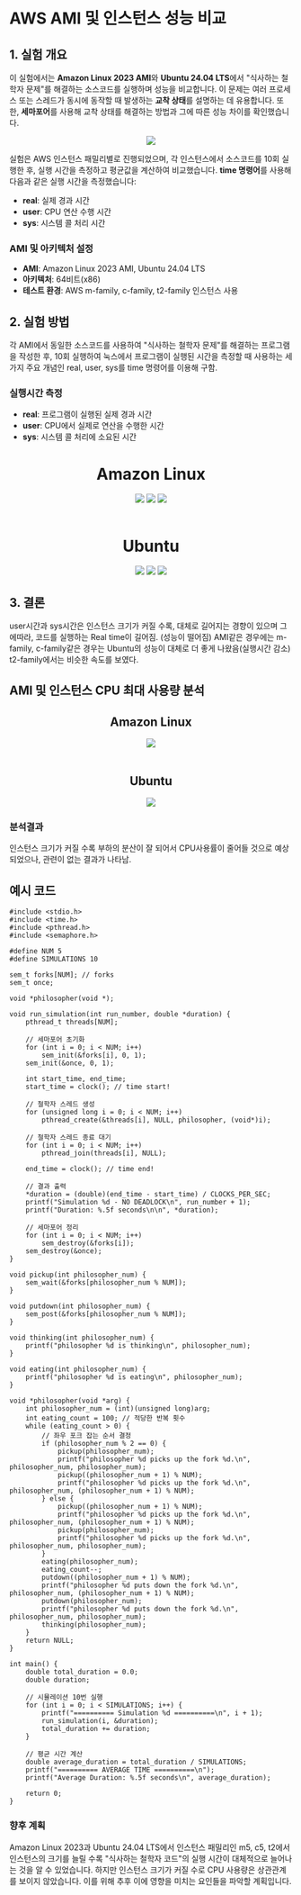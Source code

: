 # AWS AMI 및 인스턴스 성능 비교
## 1. 실험 개요
이 실험에서는 **Amazon Linux 2023 AMI**와 **Ubuntu 24.04 LTS**에서 "식사하는 철학자 문제"를 해결하는 소스코드를 실행하며 성능을 비교합니다. 이 문제는 여러 프로세스 또는 스레드가 동시에 동작할 때 발생하는 **교착 상태**를 설명하는 데 유용합니다. 또한, **세마포어**를 사용해 교착 상태를 해결하는 방법과 그에 따른 성능 차이를 확인했습니다.

<div align="center">
  <img src="https://github.com/user-attachments/assets/6b8faec0-d03f-4723-9b0c-27d88d9ac325">
</div>

실험은 AWS 인스턴스 패밀리별로 진행되었으며, 각 인스턴스에서 소스코드를 10회 실행한 후, 실행 시간을 측정하고 평균값을 계산하여 비교했습니다. **time 명령어**를 사용해 다음과 같은 실행 시간을 측정했습니다:
- **real**: 실제 경과 시간
- **user**: CPU 연산 수행 시간
- **sys**: 시스템 콜 처리 시간
### AMI 및 아키텍처 설정
- **AMI**: Amazon Linux 2023 AMI, Ubuntu 24.04 LTS
- **아키텍처**: 64비트(x86)
- **테스트 환경**: AWS m-family, c-family, t2-family 인스턴스 사용
## 2. 실험 방법
각 AMI에서 동일한 소스코드를 사용하여 "식사하는 철학자 문제"를 해결하는 프로그램을 작성한 후, 10회 실행하여 눅스에서 프로그램이 실행된 시간을 측정할 때 사용하는 세 가지 주요 개념인 real, user, sys를 time 명령어를 이용해 구함.
### 실행시간 측정
- **real**: 프로그램이 실행된 실제 경과 시간
- **user**: CPU에서 실제로 연산을 수행한 시간
- **sys**: 시스템 콜 처리에 소요된 시간
<div align="center">
  <h1>Amazon Linux</h1>
  <img src="https://github.com/user-attachments/assets/eef423c3-c8ef-41cf-ac19-d54bcc94e2c0">
  <img src="https://github.com/user-attachments/assets/9609283c-f91b-4bff-8058-3a36160e083b">
  <img src="https://github.com/user-attachments/assets/9411cc04-f6f0-4b4f-8646-351c4c45a66a">
</div></br>

<div align="center">
  <h1>Ubuntu</h1>
  <img src="https://github.com/user-attachments/assets/c3b6d542-acdd-4098-b954-3004f45dd58e">
  <img src="https://github.com/user-attachments/assets/8453a870-fbe5-4540-979f-6a84ca4fec38">
  <img src="https://github.com/user-attachments/assets/1898ed4d-45c9-4d8f-a071-8c18a5040028">
</div>


## 3. 결론
user시간과 sys시간은 인스턴스 크기가 커질 수록, 대체로 길어지는 경향이 있으며 그에따라, 코드를 실행하는 Real time이 길어짐. (성능이 떨어짐)
AMI같은 경우에는 m-family, c-family같은 경우는 Ubuntu의 성능이 대체로 더 좋게 나왔음(실행시간 감소)
t2-family에서는 비슷한 속도를 보였다.
<br>
## AMI 및 인스턴스 CPU 최대 사용량 분석
<div align="center">
  <h2>Amazon Linux</h2>
  <img src="https://github.com/user-attachments/assets/a8e55be1-3449-4e0d-a8fa-2038598d7723">
</div></br>
<div align="center">
  <h2>Ubuntu</h2>
  <img src="https://github.com/user-attachments/assets/af433f4f-3f6d-4de1-8a4a-25baa5a250e6">
</div>

### 분석결과
인스턴스 크기가 커질 수록 부하의 분산이 잘 되어서 CPU사용률이 줄어들 것으로 예상 되었으나, 관련이 없는 결과가 나타남.

## 예시 코드
```
#include <stdio.h>
#include <time.h>
#include <pthread.h>
#include <semaphore.h>

#define NUM 5
#define SIMULATIONS 10

sem_t forks[NUM]; // forks
sem_t once;

void *philosopher(void *);

void run_simulation(int run_number, double *duration) {
    pthread_t threads[NUM];
    
    // 세마포어 초기화
    for (int i = 0; i < NUM; i++)
        sem_init(&forks[i], 0, 1);
    sem_init(&once, 0, 1);
    
    int start_time, end_time;
    start_time = clock(); // time start!
    
    // 철학자 스레드 생성
    for (unsigned long i = 0; i < NUM; i++)
        pthread_create(&threads[i], NULL, philosopher, (void*)i);
    
    // 철학자 스레드 종료 대기
    for (int i = 0; i < NUM; i++)
        pthread_join(threads[i], NULL);
    
    end_time = clock(); // time end!
    
    // 결과 출력
    *duration = (double)(end_time - start_time) / CLOCKS_PER_SEC;
    printf("Simulation %d - NO DEADLOCK\n", run_number + 1);
    printf("Duration: %.5f seconds\n\n", *duration);
    
    // 세마포어 정리
    for (int i = 0; i < NUM; i++)
        sem_destroy(&forks[i]);
    sem_destroy(&once);
}

void pickup(int philosopher_num) {
    sem_wait(&forks[philosopher_num % NUM]);
}

void putdown(int philosopher_num) {
    sem_post(&forks[philosopher_num % NUM]);
}

void thinking(int philosopher_num) {
    printf("philosopher %d is thinking\n", philosopher_num);
}

void eating(int philosopher_num) {
    printf("philosopher %d is eating\n", philosopher_num);
}

void *philosopher(void *arg) {
    int philosopher_num = (int)(unsigned long)arg;
    int eating_count = 100; // 적당한 반복 횟수
    while (eating_count > 0) {
        // 좌우 포크 잡는 순서 결정
        if (philosopher_num % 2 == 0) {
            pickup(philosopher_num);
            printf("philosopher %d picks up the fork %d.\n", philosopher_num, philosopher_num);
            pickup((philosopher_num + 1) % NUM);
            printf("philosopher %d picks up the fork %d.\n", philosopher_num, (philosopher_num + 1) % NUM);
        } else {
            pickup((philosopher_num + 1) % NUM);
            printf("philosopher %d picks up the fork %d.\n", philosopher_num, (philosopher_num + 1) % NUM);
            pickup(philosopher_num);
            printf("philosopher %d picks up the fork %d.\n", philosopher_num, philosopher_num);
        }
        eating(philosopher_num);
        eating_count--;
        putdown((philosopher_num + 1) % NUM);
        printf("philosopher %d puts down the fork %d.\n", philosopher_num, (philosopher_num + 1) % NUM);
        putdown(philosopher_num);
        printf("philosopher %d puts down the fork %d.\n", philosopher_num, philosopher_num);
        thinking(philosopher_num);
    }
    return NULL;
}

int main() {
    double total_duration = 0.0;
    double duration;
    
    // 시뮬레이션 10번 실행
    for (int i = 0; i < SIMULATIONS; i++) {
        printf("========== Simulation %d ==========\n", i + 1);
        run_simulation(i, &duration);
        total_duration += duration;
    }
    
    // 평균 시간 계산
    double average_duration = total_duration / SIMULATIONS;
    printf("========== AVERAGE TIME ==========\n");
    printf("Average Duration: %.5f seconds\n", average_duration);
    
    return 0;
}

```

### 향후 계획
Amazon Linux 2023과 Ubuntu 24.04 LTS에서 인스턴스 패밀리인 m5, c5, t2에서 인스턴스의 크기를 늘릴 수록 "식사하는 철학자 코드"의 실행 시간이 대체적으로 늘어나는 것을 알 수 있었습니다. 하지만 인스턴스 크기가 커질 수로 CPU 사용량은 상관관계를 보이지 않았습니다. 이를 위해 추후 이에 영향을 미치는 요인들을 파악할 계획입니다. 

